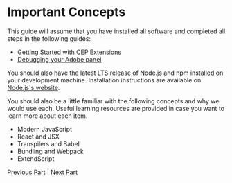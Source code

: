 # Important Concepts

This guide will assume that you have installed all software and completed all steps in the following guides:

* [Getting Started with CEP Extensions](https://github.com/Adobe-CEP/Getting-Started-guides/blob/master/readme.md)
* [Debugging your Adobe panel](https://github.com/Adobe-CEP/Getting-Started-guides/blob/master/Debugging/Debugging.md)

You should also have the latest LTS release of Node.js and npm installed on your development machine. Installation instructions are available on [Node.js's website](https://nodejs.org/).

You should also be a little familiar with the following concepts and why we would use each. Useful learning resources are provided in case you want to learn more about each item.

* Modern JavaScript
* React and JSX
* Transpilers and Babel
* Bundling and Webpack
* ExtendScript

[Previous Part](../readme.md) | [Next Part](./02-initialize-project.md)
